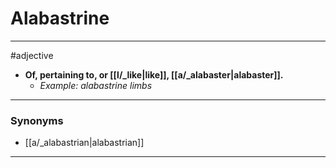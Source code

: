 # Alabastrine
---
#adjective
- **Of, pertaining to, or [[l/_like|like]], [[a/_alabaster|alabaster]].**
	- _Example: alabastrine limbs_
---
### Synonyms
- [[a/_alabastrian|alabastrian]]
---
